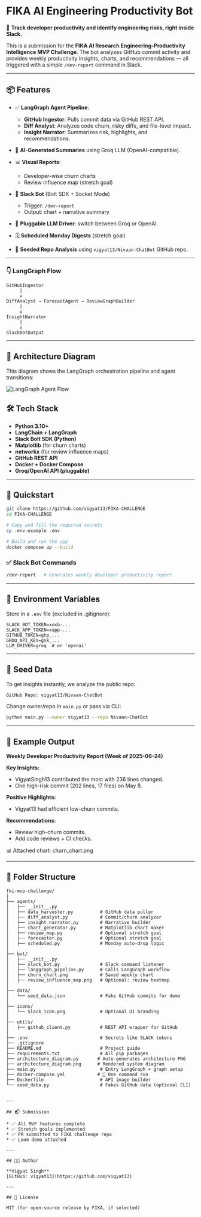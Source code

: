 # FIKA AI Engineering Productivity Bot

🚀 **Track developer productivity and identify engineering risks, right inside Slack.**

This is a submission for the **FIKA AI Research Engineering-Productivity Intelligence MVP Challenge**. The bot analyzes GitHub commit activity and provides weekly productivity insights, charts, and recommendations — all triggered with a simple `/dev-report` command in Slack.

---

## 📦 Features

* ✅ **LangGraph Agent Pipeline**:

  * **GitHub Ingestor**: Pulls commit data via GitHub REST API.
  * **Diff Analyst**: Analyzes code churn, risky diffs, and file-level impact.
  * **Insight Narrator**: Summarizes risk, highlights, and recommendations.

* 🧠 **AI-Generated Summaries** using Groq LLM (OpenAI-compatible).

* 📊 **Visual Reports**:

  * Developer-wise churn charts
  * Review influence map (stretch goal)

* 💬 **Slack Bot** (Bolt SDK + Socket Mode)

  * Trigger: `/dev-report`
  * Output: chart + narrative summary

* 🔁 **Pluggable LLM Driver**: switch between Groq or OpenAI.

* 🗓️ **Scheduled Monday Digests** (stretch goal)

* 🧪 **Seeded Repo Analysis** using `vigyat13/Nivaan-ChatBot` GitHub repo.

---



### 👇 LangGraph Flow

```
GitHubIngestor
     |
     v
DiffAnalyst → ForecastAgent → ReviewGraphBuilder
     |
     v
InsightNarrator
     |
     v
SlackBotOutput
```

---
## 🧠 Architecture Diagram

This diagram shows the LangGraph orchestration pipeline and agent transitions:

![LangGraph Agent Flow](langgraph_architecture.png)


## 🛠️ Tech Stack

* **Python 3.10+**
* **LangChain + LangGraph**
* **Slack Bolt SDK (Python)**
* **Matplotlib** (for churn charts)
* **networkx** (for review influence maps)
* **GitHub REST API**
* **Docker + Docker Compose**
* **Groq/OpenAI API (pluggable)**

---

## 🚀 Quickstart

```bash
git clone https://github.com/vigyat13/FIKA-CHALLENGE
cd FIKA-CHALLENGE

# Copy and fill the required secrets
cp .env.example .env

# Build and run the app
docker compose up --build

```

### ✅ Slack Bot Commands

```bash
/dev-report   # Generates weekly developer productivity report
```

---

## 🔐 Environment Variables

Store in a `.env` file (excluded in .gitignore):

```env
SLACK_BOT_TOKEN=xoxb-...
SLACK_APP_TOKEN=xapp-...
GITHUB_TOKEN=ghp_...
GROQ_API_KEY=gsk_...
LLM_DRIVER=groq  # or 'openai'
```

---

## 🧪 Seed Data

To get insights instantly, we analyze the public repo:

```bash
GitHub Repo: vigyat13/Nivaan-ChatBot
```

Change owner/repo in `main.py` or pass via CLI:

```bash
python main.py --owner vigyat13 --repo Nivaan-ChatBot
```

---

## 🧠 Example Output

**Weekly Developer Productivity Report (Week of 2025-06-24)**

**Key Insights:**

* VigyatSingh13 contributed the most with 236 lines changed.
* One high-risk commit (202 lines, 17 files) on May 8.

**Positive Highlights:**

* Vigyat13 had efficient low-churn commits.

**Recommendations:**

* Review high-churn commits.
* Add code reviews + CI checks.

📊 Attached chart: churn\_chart.png

---

## 📁 Folder Structure

```
fki-mvp-challenge/
│
├── agents/
│   ├── __init__.py
│   ├── data_harvester.py          # GitHub data puller
│   ├── diff_analyst.py            # Commit/churn analyzer
│   ├── insight_narrator.py        # Narrative builder
│   ├── chart_generator.py         # Matplotlib chart maker
│   ├── review_map.py              # Optional stretch goal
│   ├── forecaster.py              # Optional stretch goal
│   ├── scheduled.py               # Monday auto-drop logic
│
├── bot/
│   ├── __init__.py
│   ├── slack_bot.py               # Slack command listener
│   ├── langgraph_pipeline.py      # Calls LangGraph workflow
│   ├── churn_chart.png            # Saved weekly chart
│   ├── review_influence_map.png   # Optional: review heatmap
│
├── data/
│   └── seed_data.json             # Fake GitHub commits for demo
│
├── icons/
│   └── Slack_icon.png             # Optional UI branding
│
├── utils/
│   ├── github_client.py           # REST API wrapper for GitHub
│
├── .env                           # Secrets like SLACK tokens
├── .gitignore
├── README.md                      # Project guide
├── requirements.txt               # All pip packages
├── architecture_diagram.py       # Auto-generates architecture PNG
├── architecture_diagram.png      # Rendered system diagram
├── main.py                        # Entry LangGraph + graph setup
├── docker-compose.yml            # 🔁 One command run
├── Dockerfile                     # API image builder
└── seed_data.py                   # Fakes GitHub data (optional CLI)


---

## 📬 Submission

* ✅ All MVP features complete
* ✅ Stretch goals implemented
* ✅ PR submitted to FIKA challenge repo
* ✅ Loom demo attached

---

## 👨‍💻 Author

**Vigyat Singh**
[GitHub: vigyat13](https://github.com/vigyat13)

---

## 📄 License

MIT (for open-source release by FIKA, if selected)
